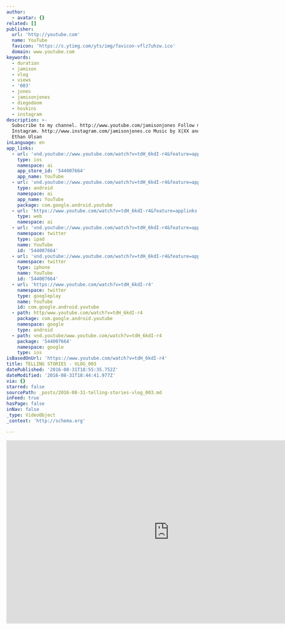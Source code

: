 ```yaml
---
author:
  - avatar: {}
related: []
publisher:
  url: 'http://youtube.com'
  name: YouTube
  favicon: 'https://s.ytimg.com/yts/img/favicon-vflz7uhzw.ico'
  domain: www.youtube.com
keywords:
  - duration
  - jamison
  - vlog
  - views
  - '003'
  - jones
  - jamisonjones
  - diegodoom
  - hoskins
  - instagram
description: >-
  Subscribe to my channel. http://www.youtube.com/jamisonjones Follow me on
  Instagram. http://www.instagram.com/jamisonjones.co Music by X|XX and also by
  Ethan Ulsan
inLanguage: en
app_links:
  - url: 'vnd.youtube://www.youtube.com/watch?v=tdH_6kdI-r4&feature=applinks'
    type: ios
    namespace: ai
    app_store_id: '544007664'
    app_name: YouTube
  - url: 'vnd.youtube://www.youtube.com/watch?v=tdH_6kdI-r4&feature=applinks'
    type: android
    namespace: ai
    app_name: YouTube
    package: com.google.android.youtube
  - url: 'https://www.youtube.com/watch?v=tdH_6kdI-r4&feature=applinks'
    type: web
    namespace: ai
  - url: 'vnd.youtube://www.youtube.com/watch?v=tdH_6kdI-r4&feature=applinks'
    namespace: twitter
    type: ipad
    name: YouTube
    id: '544007664'
  - url: 'vnd.youtube://www.youtube.com/watch?v=tdH_6kdI-r4&feature=applinks'
    namespace: twitter
    type: iphone
    name: YouTube
    id: '544007664'
  - url: 'https://www.youtube.com/watch?v=tdH_6kdI-r4'
    namespace: twitter
    type: googleplay
    name: YouTube
    id: com.google.android.youtube
  - path: http/www.youtube.com/watch?v=tdH_6kdI-r4
    package: com.google.android.youtube
    namespace: google
    type: android
  - path: vnd.youtube/www.youtube.com/watch?v=tdH_6kdI-r4
    package: '544007664'
    namespace: google
    type: ios
isBasedOnUrl: 'https://www.youtube.com/watch?v=tdH_6kdI-r4'
title: TELLING STORIES - VLOG_003
datePublished: '2016-08-31T18:55:35.752Z'
dateModified: '2016-08-31T18:44:41.977Z'
via: {}
starred: false
sourcePath: _posts/2016-08-31-telling-stories-vlog_003.md
inFeed: true
hasPage: false
inNav: false
_type: VideoObject
_context: 'http://schema.org'

---
```

<iframe src="https://cdn.embedly.com/widgets/media.html?src=http%3A%2F%2Fwww.youtube.com%2Fembed%2FtdH_6kdI-r4&amp;url=http%3A%2F%2Fwww.youtube.com%2Fwatch%3Fv%3DtdH_6kdI-r4&amp;image=http%3A%2F%2Fi.ytimg.com%2Fvi%2FtdH_6kdI-r4%2Fhqdefault.jpg&amp;key=b7d04c9b404c499eba89ee7072e1c4f7&amp;type=text%2Fhtml&amp;schema=youtube" width="854" height="480" scrolling="no" frameborder="0" allowfullscreen="" style=""></iframe>